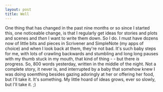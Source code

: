 ```yaml
---
layout: post
title: Well
---
```


One thing that has changed in the past nine months or so since I started this, one noticeable change, is that I regularly get ideas for stories and plots and scenes and *then* I want to write them down. So I do. I must have dozens now of little bits and pieces in Scrivener and SimpleNote (my apps of choice) and when I look back at them, they're not bad. It's such baby steps for me, with lots of crawling backwards and stumbling and long long pauses with my thumb stuck in my mouth, that kind of thing - - but there *is* progress. So, 800 words yesterday, written in the middle of the night. Not a complete story, it never is, and interrupted by a baby that somehow knew I was doing soemthing besides gazing adoringly at her or offering her food, but I'll take it. It's something. My little hoard of ideas grows, ever so slowly, but I'll take it. ;)
